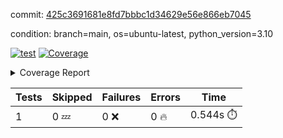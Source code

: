 commit: [425c3691681e8fd7bbbc1d34629e56e866eb7045](https://github.com/rcmdnk/python-template/tree/425c3691681e8fd7bbbc1d34629e56e866eb7045)

condition: branch=main, os=ubuntu-latest, python_version=3.10

[![test](https://github.com/rcmdnk/python-template/actions/workflows/test.yml/badge.svg)](https://github.com/rcmdnk/python-template/actions/runs/5501302149)
<a href="https://github.com/rcmdnk/python-template/blob/425c3691681e8fd7bbbc1d34629e56e866eb7045/README.md"><img alt="Coverage" src="https://img.shields.io/badge/Coverage-100%25-brightgreen.svg" /></a><details><summary>Coverage Report </summary><table><tr><th>File</th><th>Stmts</th><th>Miss</th><th>Cover</th></tr><tbody><tr><td><b>TOTAL</b></td><td><b>1</b></td><td><b>0</b></td><td><b>100%</b></td></tr></tbody></table></details>

| Tests | Skipped | Failures | Errors | Time |
| ----- | ------- | -------- | -------- | ------------------ |
| 1 | 0 :zzz: | 0 :x: | 0 :fire: | 0.544s :stopwatch: |

